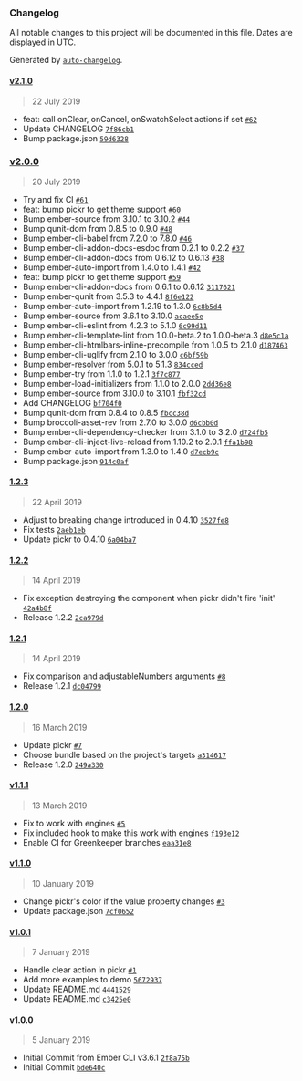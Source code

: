 ### Changelog

All notable changes to this project will be documented in this file. Dates are displayed in UTC.

Generated by [`auto-changelog`](https://github.com/CookPete/auto-changelog).

#### [v2.1.0](https://github.com/astronomersiva/ember-pickr/compare/v2.0.0...v2.1.0)

> 22 July 2019

- feat: call onClear, onCancel, onSwatchSelect actions if set [`#62`](https://github.com/astronomersiva/ember-pickr/issues/62)
- Update CHANGELOG [`7f86cb1`](https://github.com/astronomersiva/ember-pickr/commit/7f86cb1400a6a5c3c95904b3584b16fde4c05c39)
- Bump package.json [`59d6328`](https://github.com/astronomersiva/ember-pickr/commit/59d63288e890ae394316077e985b60ffedf3d812)

### [v2.0.0](https://github.com/astronomersiva/ember-pickr/compare/1.2.3...v2.0.0)

> 20 July 2019

- Try and fix CI [`#61`](https://github.com/astronomersiva/ember-pickr/pull/61)
- feat: bump pickr to get theme support [`#60`](https://github.com/astronomersiva/ember-pickr/pull/60)
- Bump ember-source from 3.10.1 to 3.10.2 [`#44`](https://github.com/astronomersiva/ember-pickr/pull/44)
- Bump qunit-dom from 0.8.5 to 0.9.0 [`#48`](https://github.com/astronomersiva/ember-pickr/pull/48)
- Bump ember-cli-babel from 7.2.0 to 7.8.0 [`#46`](https://github.com/astronomersiva/ember-pickr/pull/46)
- Bump ember-cli-addon-docs-esdoc from 0.2.1 to 0.2.2 [`#37`](https://github.com/astronomersiva/ember-pickr/pull/37)
- Bump ember-cli-addon-docs from 0.6.12 to 0.6.13 [`#38`](https://github.com/astronomersiva/ember-pickr/pull/38)
- Bump ember-auto-import from 1.4.0 to 1.4.1 [`#42`](https://github.com/astronomersiva/ember-pickr/pull/42)
- feat: bump pickr to get theme support [`#59`](https://github.com/astronomersiva/ember-pickr/issues/59)
- Bump ember-cli-addon-docs from 0.6.1 to 0.6.12 [`3117621`](https://github.com/astronomersiva/ember-pickr/commit/3117621e90ad15e4ce68304719ee1cd376bce709)
- Bump ember-qunit from 3.5.3 to 4.4.1 [`8f6e122`](https://github.com/astronomersiva/ember-pickr/commit/8f6e1229a4591ac689b782f3f240aa5ffad9b034)
- Bump ember-auto-import from 1.2.19 to 1.3.0 [`6c8b5d4`](https://github.com/astronomersiva/ember-pickr/commit/6c8b5d4e7ed9bac8877b0b1910268239f81df04e)
- Bump ember-source from 3.6.1 to 3.10.0 [`acaee5e`](https://github.com/astronomersiva/ember-pickr/commit/acaee5ebb20cc9bee439d603734961e3519e084b)
- Bump ember-cli-eslint from 4.2.3 to 5.1.0 [`6c99d11`](https://github.com/astronomersiva/ember-pickr/commit/6c99d11f9610784e082555dad455623f5e589d13)
- Bump ember-cli-template-lint from 1.0.0-beta.2 to 1.0.0-beta.3 [`d8e5c1a`](https://github.com/astronomersiva/ember-pickr/commit/d8e5c1a5abe21e2806eddb1bc8fcaecff929ce61)
- Bump ember-cli-htmlbars-inline-precompile from 1.0.5 to 2.1.0 [`d187463`](https://github.com/astronomersiva/ember-pickr/commit/d1874636ec4210e4337db8b7ce80b07ce6b9a764)
- Bump ember-cli-uglify from 2.1.0 to 3.0.0 [`c6bf59b`](https://github.com/astronomersiva/ember-pickr/commit/c6bf59b42fca7450924933e6bfa5186224bdea6d)
- Bump ember-resolver from 5.0.1 to 5.1.3 [`834cced`](https://github.com/astronomersiva/ember-pickr/commit/834ccedea07a81c7dfee4440a056f5cd78760bfc)
- Bump ember-try from 1.1.0 to 1.2.1 [`3f7c877`](https://github.com/astronomersiva/ember-pickr/commit/3f7c877fc9a9f531093380432d1389752c9ba40a)
- Bump ember-load-initializers from 1.1.0 to 2.0.0 [`2dd36e8`](https://github.com/astronomersiva/ember-pickr/commit/2dd36e85c82d28fc60fd7d7808f08d94e48b947c)
- Bump ember-source from 3.10.0 to 3.10.1 [`fbf32cd`](https://github.com/astronomersiva/ember-pickr/commit/fbf32cde0359acba5bba279ad17dc795192e85e7)
- Add CHANGELOG [`bf704f0`](https://github.com/astronomersiva/ember-pickr/commit/bf704f00bcd111d0d52f44691af20e22dad8c89c)
- Bump qunit-dom from 0.8.4 to 0.8.5 [`fbcc38d`](https://github.com/astronomersiva/ember-pickr/commit/fbcc38d49b50408fe64d3c350e3f1a2bcd8080dc)
- Bump broccoli-asset-rev from 2.7.0 to 3.0.0 [`d6cbb0d`](https://github.com/astronomersiva/ember-pickr/commit/d6cbb0d3fbab832057b23bd8a7eb65d8a9f4707c)
- Bump ember-cli-dependency-checker from 3.1.0 to 3.2.0 [`d724fb5`](https://github.com/astronomersiva/ember-pickr/commit/d724fb57baddeccb46198225a5ec78b96fee63ea)
- Bump ember-cli-inject-live-reload from 1.10.2 to 2.0.1 [`ffa1b98`](https://github.com/astronomersiva/ember-pickr/commit/ffa1b98c785c30769ddf64ec68480f13d45f1876)
- Bump ember-auto-import from 1.3.0 to 1.4.0 [`d7ecb9c`](https://github.com/astronomersiva/ember-pickr/commit/d7ecb9c1f132086c549990cbb3b44f9f1a5b187b)
- Bump package.json [`914c0af`](https://github.com/astronomersiva/ember-pickr/commit/914c0afdcf4d5793af2478ff839bf6b9c5e9e2ad)

#### [1.2.3](https://github.com/astronomersiva/ember-pickr/compare/1.2.2...1.2.3)

> 22 April 2019

- Adjust to breaking change introduced in 0.4.10 [`3527fe8`](https://github.com/astronomersiva/ember-pickr/commit/3527fe8ca92d60682c3569e55d6296f382f36e38)
- Fix tests [`2aeb1eb`](https://github.com/astronomersiva/ember-pickr/commit/2aeb1eb4744284ae40af2292ff74fe918ca9ea28)
- Update pickr to 0.4.10 [`6a04ba7`](https://github.com/astronomersiva/ember-pickr/commit/6a04ba759655544f2bcd535fff21f6a2b270e21e)

#### [1.2.2](https://github.com/astronomersiva/ember-pickr/compare/1.2.1...1.2.2)

> 14 April 2019

- Fix exception destroying the component when pickr didn't fire 'init' [`42a4b8f`](https://github.com/astronomersiva/ember-pickr/commit/42a4b8f5b8f4a2aa514e61bdce36d2072d742200)
- Release 1.2.2 [`2ca979d`](https://github.com/astronomersiva/ember-pickr/commit/2ca979d1c3ebc4cee5cf23ff6829f713f5422acf)

#### [1.2.1](https://github.com/astronomersiva/ember-pickr/compare/1.2.0...1.2.1)

> 14 April 2019

- Fix comparison and adjustableNumbers arguments [`#8`](https://github.com/astronomersiva/ember-pickr/pull/8)
- Release 1.2.1 [`dc04799`](https://github.com/astronomersiva/ember-pickr/commit/dc04799e69da4e10c0291369e910c484129010f1)

#### [1.2.0](https://github.com/astronomersiva/ember-pickr/compare/v1.1.1...1.2.0)

> 16 March 2019

- Update pickr [`#7`](https://github.com/astronomersiva/ember-pickr/pull/7)
- Choose bundle based on the project's targets [`a314617`](https://github.com/astronomersiva/ember-pickr/commit/a3146174d2d43c9a8cf579fd48d9514ae3f65364)
- Release 1.2.0 [`249a330`](https://github.com/astronomersiva/ember-pickr/commit/249a33098fea28f0f3a553c7f5c198e3c9fc3f84)

#### [v1.1.1](https://github.com/astronomersiva/ember-pickr/compare/v1.1.0...v1.1.1)

> 13 March 2019

- Fix to work with engines [`#5`](https://github.com/astronomersiva/ember-pickr/pull/5)
- Fix included hook to make this work with engines [`f193e12`](https://github.com/astronomersiva/ember-pickr/commit/f193e12c865eb40d719c1d09ea11b174e5fdff91)
- Enable CI for Greenkeeper branches [`eaa31e8`](https://github.com/astronomersiva/ember-pickr/commit/eaa31e8e76e56e6e40763b5061ca47ef9fe6ca6d)

#### [v1.1.0](https://github.com/astronomersiva/ember-pickr/compare/v1.0.1...v1.1.0)

> 10 January 2019

- Change pickr's color if the value property changes [`#3`](https://github.com/astronomersiva/ember-pickr/pull/3)
- Update package.json [`7cf0652`](https://github.com/astronomersiva/ember-pickr/commit/7cf0652c583d5c7c5bc609458d2a046980c90662)

#### [v1.0.1](https://github.com/astronomersiva/ember-pickr/compare/v1.0.0...v1.0.1)

> 7 January 2019

- Handle clear action in pickr [`#1`](https://github.com/astronomersiva/ember-pickr/pull/1)
- Add more examples to demo [`5672937`](https://github.com/astronomersiva/ember-pickr/commit/5672937b8a9b4a6556349f18d402ad374c8cc9f0)
- Update README.md [`4441529`](https://github.com/astronomersiva/ember-pickr/commit/4441529e7756c9b3a9dff9915f63422e014c7c1a)
- Update README.md [`c3425e0`](https://github.com/astronomersiva/ember-pickr/commit/c3425e049846f46dd476b8abd0776ed90ee22845)

#### v1.0.0

> 5 January 2019

- Initial Commit from Ember CLI v3.6.1 [`2f8a75b`](https://github.com/astronomersiva/ember-pickr/commit/2f8a75b8bbf7e64069582a8ebe7869595527bd18)
- Initial Commit [`bde640c`](https://github.com/astronomersiva/ember-pickr/commit/bde640c68b35528691753845d4bb9cce30d72cde)
